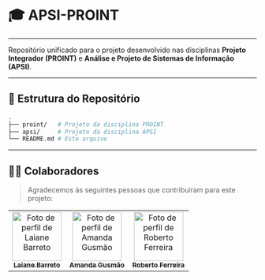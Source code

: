 # 🎓 APSI-PROINT

---

Repositório unificado para o projeto desenvolvido nas disciplinas **Projeto Integrador (PROINT)** e **Análise e Projeto de Sistemas de Informação (APSI)**.  

---

## 📌 Estrutura do Repositório
```bash
.
├── proint/   # Projeto da disciplina PROINT
├── apsi/     # Projeto da disciplina APSI
└── README.md # Este arquivo
```

---

## 👨‍💻 Colaboradores

> Agradecemos às seguintes pessoas que contribuíram para este projeto:

<table>
  <tr>
    <td align="center">
      <a href="https://github.com/LaianeBarreto">
        <img src="https://github.com/LaianeBarreto.png" width="100px;" alt="Foto de perfil de Laiane Barreto"/><br>
        <sub>
          <b>Laiane Barreto</b>
        </sub>
      </a>
    </td>
    <td align="center">
      <a href="https://github.com/amandargusmao">
        <img src="https://github.com/amandargusmao.png" width="100px;" alt="Foto de perfil de Amanda Gusmão"/><br>
        <sub>
          <b>Amanda Gusmão</b>
        </sub>
      </a>
    </td>
    <td align="center">
      <a href="https://github.com/robertoferreira7">
        <img src="https://github.com/robertoferreira7.png" width="100px;" alt="Foto de perfil de Roberto Ferreira"/><br>
        <sub>
          <b>Roberto Ferreira</b>
        </sub>
      </a>
    </td>
  </tr>
</table>
